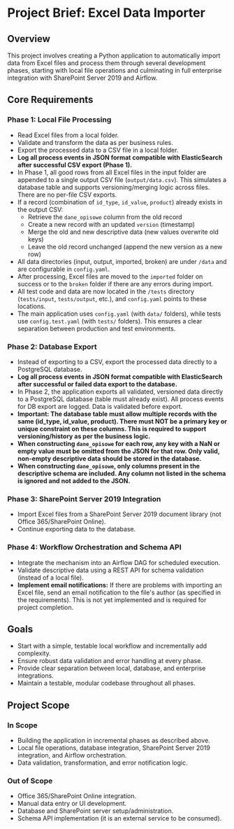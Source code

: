 # Project Brief: Excel Data Importer

## Overview
This project involves creating a Python application to automatically import data from Excel files and process them through several development phases, starting with local file operations and culminating in full enterprise integration with SharePoint Server 2019 and Airflow.

## Core Requirements

### Phase 1: Local File Processing
- Read Excel files from a local folder.
- Validate and transform the data as per business rules.
- Export the processed data to a CSV file in a local folder.
- **Log all process events in JSON format compatible with ElasticSearch after successful CSV export (Phase 1).**
- In Phase 1, all good rows from all Excel files in the input folder are appended to a single output CSV file (`output/data.csv`). This simulates a database table and supports versioning/merging logic across files. There are no per-file CSV exports.
- If a record (combination of `id_type`, `id_value`, `product`) already exists in the output CSV:
  - Retrieve the `dane_opisowe` column from the old record
  - Create a new record with an updated `version` (timestamp)
  - Merge the old and new descriptive data (new values overwrite old keys)
  - Leave the old record unchanged (append the new version as a new row)
- All data directories (input, output, imported, broken) are under `/data` and are configurable in `config.yaml`.
- After processing, Excel files are moved to the `imported` folder on success or to the `broken` folder if there are any errors during import.
- All test code and data are now located in the `/tests` directory (`tests/input`, `tests/output`, etc.), and `config.yaml` points to these locations.
- The main application uses `config.yaml` (with `data/` folders), while tests use `config.test.yaml` (with `tests/` folders). This ensures a clear separation between production and test environments.

### Phase 2: Database Export
- Instead of exporting to a CSV, export the processed data directly to a PostgreSQL database.
- **Log all process events in JSON format compatible with ElasticSearch after successful or failed data export to the database.**
- In Phase 2, the application exports all validated, versioned data directly to a PostgreSQL database (table must already exist). All process events for DB export are logged. Data is validated before export.
- **Important: The database table must allow multiple records with the same (id_type, id_value, product). There must NOT be a primary key or unique constraint on these columns. This is required to support versioning/history as per the business logic.**
- **When constructing `dane_opisowe` for each row, any key with a NaN or empty value must be omitted from the JSON for that row. Only valid, non-empty descriptive data should be stored in the database.**
- **When constructing `dane_opisowe`, only columns present in the descriptive schema are included. Any column not listed in the schema is ignored and not added to the JSON.**

### Phase 3: SharePoint Server 2019 Integration
- Import Excel files from a SharePoint Server 2019 document library (not Office 365/SharePoint Online).
- Continue exporting data to the database.

### Phase 4: Workflow Orchestration and Schema API
- Integrate the mechanism into an Airflow DAG for scheduled execution.
- Validate descriptive data using a REST API for schema validation (instead of a local file).
- **Implement email notifications:** If there are problems with importing an Excel file, send an email notification to the file's author (as specified in the requirements). This is not yet implemented and is required for project completion.

## Goals
- Start with a simple, testable local workflow and incrementally add complexity.
- Ensure robust data validation and error handling at every phase.
- Provide clear separation between local, database, and enterprise integrations.
- Maintain a testable, modular codebase throughout all phases.

## Project Scope

### In Scope
- Building the application in incremental phases as described above.
- Local file operations, database integration, SharePoint Server 2019 integration, and Airflow orchestration.
- Data validation, transformation, and error notification logic.

### Out of Scope
- Office 365/SharePoint Online integration.
- Manual data entry or UI development.
- Database and SharePoint server setup/administration.
- Schema API implementation (it is an external service to be consumed). 